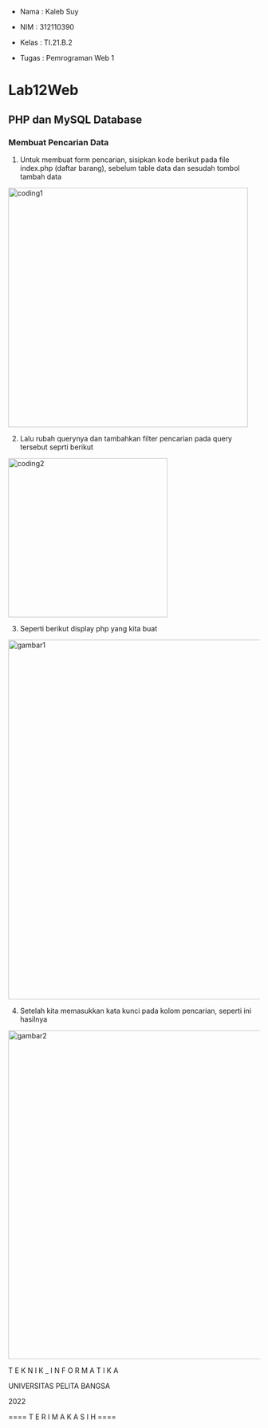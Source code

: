 - Nama  : Kaleb Suy

- NIM   : 312110390

- Kelas : TI.21.B.2

- Tugas : Pemrograman Web 1

# Lab12Web
##  PHP dan MySQL Database
### Membuat Pencarian Data

1. Untuk  membuat form pencarian, sisipkan kode berikut pada file index.php (daftar barang), sebelum table data dan sesudah tombol 
tambah data

<img width="480" alt="coding1" src="https://user-images.githubusercontent.com/92831647/208909729-dd86c77f-4cfa-464d-9ec3-3f7d8eca299c.png">

2. Lalu rubah querynya dan tambahkan filter pencarian pada query tersebut seprti berikut

<img width="319" alt="coding2" src="https://user-images.githubusercontent.com/92831647/208909735-6ebb6885-edde-40a8-a07f-d2877bbb4e6a.png">

3. Seperti berikut display php yang kita buat 

<img width="721" alt="gambar1" src="https://user-images.githubusercontent.com/92831647/208910094-c89e6dbc-739c-4982-85af-1acfda378116.png">

4. Setelah kita memasukkan kata kunci pada kolom pencarian, seperti ini hasilnya

<img width="659" alt="gambar2" src="https://user-images.githubusercontent.com/92831647/208910105-db7ed570-cdf1-42ac-9df9-fd602bcc4927.png">

T E K N I K _ I N F O R M A T I K A

UNIVERSITAS PELITA BANGSA

2022

==== T E R I M A K A S I H ====
